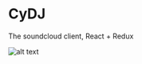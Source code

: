 # CyDJ
The soundcloud client, React + Redux

![alt text](https://image.ibb.co/h3nUAy/Screen_Shot_2018_05_31_at_4_23_52_PM.png)
